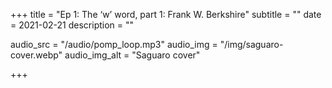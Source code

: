 +++
title = "Ep 1: The ‘w’ word, part 1: Frank W. Berkshire"
subtitle = ""
date = 2021-02-21
description = ""

audio_src = "/audio/pomp_loop.mp3"
audio_img = "/img/saguaro-cover.webp"
audio_img_alt = "Saguaro cover"

+++